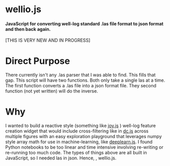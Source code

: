 # wellio.js
#### JavaScript for converting well-log standard .las file format to json format and then back again.

[THIS IS VERY NEW AND IN PROGRESS]

# Direct Purpose
 There currently isn't any .las parser that I was able to find. This fills that gap. This script will have two functions. Both only take a single las at a time. The first function converts a  .las file into a json format file. They second function (not yet written) will do the inverse.

# Why
I wanted to build a reactive style (something like <a href="http://ncase.me/joy/">joy.js</a> ) well-log feature creation widget that would include cross-filtering like in <a href="https://dc-js.github.io/dc.js/">dc.js</a> across multiple figures with an easy exploration playground that leverages numpy style array math for use in machine-learning, like <a href="https://deeplearnjs.org/">deeplearn.js</a>. I found Python notebooks to be too linear and time intensive involving re-writing or re-running too much code. The types of things above are all built in JavaScript, so I needed las in json. Hence, , wellio.js.

